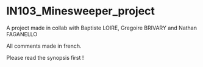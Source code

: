 # IN103_Minesweeper_project
A project made in collab with Baptiste LOIRE, Gregoire BRIVARY and Nathan FAGANELLO

All comments made in french.

Please read the synopsis first !
